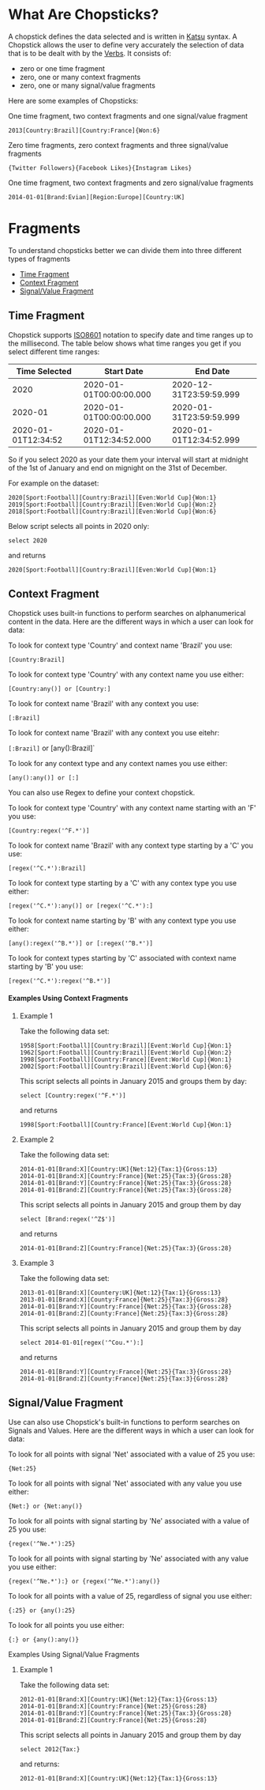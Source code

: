 # What Are Chopsticks?

A chopstick defines the data selected and is written in [Katsu](../glossary.md#katsu) syntax. A Chopstick allows the user to define very accurately the selection of data that is to be dealt with by the [Verbs](./verbs/readme.md). It consists of:

- zero or one time fragment
- zero, one or many context fragments
- zero, one or many signal/value fragments

Here are some examples of Chopsticks:

One time fragment, two context fragments and one signal/value fragment

```
2013[Country:Brazil][Country:France]{Won:6}
```

Zero time fragments, zero context fragments and three signal/value fragments

```
{Twitter Followers}{Facebook Likes}{Instagram Likes}
```

One time fragment, two context fragments and zero signal/value fragments

```
2014-01-01[Brand:Evian][Region:Europe][Country:UK]
```

# Fragments

To understand chopsticks better we can divide them into three different types of fragments

- [Time Fragment](#timefragment)
- [Context Fragment](#contextfragment)
- [Signal/Value Fragment](#signalvaluefragment)

## <a id="timefragment">Time Fragment</a>

Chopstick supports [ISO8601](../principles.md#iso8601) notation to specify date and time ranges up to the millisecond. The table below shows what time ranges you get if you select different time ranges:

|Time Selected	| Start Date | End Date|
|---------------|------------|---------|
|2020 | 2020-01-01T00:00:00.000	| 2020-12-31T23:59:59.999|
|2020-01	| 2020-01-01T00:00:00.000	| 2020-01-31T23:59:59.999|
|2020-01-01T12:34:52	| 2020-01-01T12:34:52.000	| 2020-01-01T12:34:52.999|

So if you select 2020 as your date them your interval will start at midnight of the 1st of January and end on mignight on the 31st of December.

For example on the dataset:

```
2020[Sport:Football][Country:Brazil][Even:World Cup]{Won:1}
2019[Sport:Football][Country:Brazil][Even:World Cup]{Won:2}
2018[Sport:Football][Country:Brazil][Even:World Cup]{Won:6}
```

Below script selects all points in 2020 only:

`select 2020`

and returns

`2020[Sport:Football][Country:Brazil][Even:World Cup]{Won:1}`

## <a id="contextfragment">Context Fragment</a>

Chopstick uses built-in functions to perform searches on alphanumerical content in the data. Here are the different ways in which a user can look for data:

To look for context type 'Country' and context name 'Brazil' you use:

`[Country:Brazil]`

To look for context type 'Country' with any context name you use either:

`[Country:any()] or [Country:]`

To look for context name 'Brazil' with any context you use:

`[:Brazil]`

To look for context name 'Brazil' with any context you use eitehr:

`[:Brazil]` or [any():Brazil]`

To look for any context type and any context names you use either:

`[any():any()] or [:]`

You can also use Regex to define your context chopstick.

To look for context type 'Country' with any context name starting with an 'F' you use:

`[Country:regex('^F.*')]`

To look for context name 'Brazil' with any context type starting by a 'C' you use:

`[regex('^C.*'):Brazil]`

To look for context type starting by a 'C' with any contex type you use either:

`[regex('^C.*'):any()] or [regex('^C.*'):]`

To look for context name starting by 'B' with any context type you use either:

`[any():regex('^B.*')] or [:regex('^B.*')]`

To look for context types starting by 'C' associated with context name starting by 'B' you use:

`[regex('^C.*'):regex('^B.*')]`

#### Examples Using Context Fragments

1. Example 1

    Take the following data set:

    ```
    1958[Sport:Football][Country:Brazil][Event:World Cup]{Won:1}
    1962[Sport:Football][Country:Brazil][Event:World Cup]{Won:2}
    1998[Sport:Football][Country:France][Event:World Cup]{Won:1}
    2002[Sport:Football][Country:Brazil][Event:World Cup]{Won:6}
    ```

    This script selects all points in January 2015 and groups them by day:

    `select [Country:regex('^F.*')]`

    and returns

    `1998[Sport:Football][Country:France][Event:World Cup]{Won:1}`

1. Example 2

    Take the following data set:

    ```
    2014-01-01[Brand:X][Country:UK]{Net:12}{Tax:1}{Gross:13}
    2014-01-01[Brand:X][Country:France]{Net:25}{Tax:3}{Gross:28}
    2014-01-01[Brand:Y][Country:France]{Net:25}{Tax:3}{Gross:28}
    2014-01-01[Brand:Z][Country:France]{Net:25}{Tax:3}{Gross:28}
    ```

    This script selects all points in January 2015 and group them by day

    `select [Brand:regex('^Z$')]`

    and returns

    `2014-01-01[Brand:Z][Country:France]{Net:25}{Tax:3}{Gross:28}`

1. Example 3

    Take the following data set:

    ```
    2013-01-01[Brand:X][Countery:UK]{Net:12}{Tax:1}{Gross:13}
    2013-01-01[Brand:X][County:France]{Net:25}{Tax:3}{Gross:28}
    2014-01-01[Brand:Y][Country:France]{Net:25}{Tax:3}{Gross:28}
    2014-01-01[Brand:Z][County:France]{Net:25}{Tax:3}{Gross:28}
    ```

    This script selects all points in January 2015 and group them by day

    `select 2014-01-01[regex('^Cou.*'):]`

    and returns

    ```
    2014-01-01[Brand:Y][Country:France]{Net:25}{Tax:3}{Gross:28}
    2014-01-01[Brand:Z][County:France]{Net:25}{Tax:3}{Gross:28}
    ```

## <a id="signalvaluefragment">Signal/Value Fragment</a>

Use can also use Chopstick's built-in functions to perform searches on Signals and Values. Here are the different ways in which a user can look for data:

To look for all points with signal 'Net' associated with a value of 25 you use:

`{Net:25}`

To look for all points with signal 'Net' associated with any value you use either:

`{Net:} or {Net:any()}`

To look for all points with signal starting by 'Ne' associated with a value of 25 you use:

`{regex('^Ne.*'):25}`

To look for all points with signal starting by 'Ne' associated with any value you use either:

`{regex('^Ne.*'):} or {regex('^Ne.*'):any()}`

To look for all points with a value of 25, regardless of signal you use either:

`{:25} or {any():25}`

To look for all points you use either:

`{:} or {any():any()}`


Examples Using Signal/Value Fragments

1. Example 1

    Take the following data set:

    ```
    2012-01-01[Brand:X][Country:UK]{Net:12}{Tax:1}{Gross:13}
    2014-01-01[Brand:X][Country:France]{Net:25}{Gross:28}
    2014-01-01[Brand:Y][Country:France]{Net:25}{Tax:3}{Gross:28}
    2014-01-01[Brand:Z][Country:France]{Net:25}{Gross:28}
    ```
    
    This script selects all points in January 2015 and group them by day

    `select 2012{Tax:}`
    
    and returns:

    `2012-01-01[Brand:X][Country:UK]{Net:12}{Tax:1}{Gross:13}`
    
